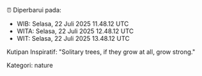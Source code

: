 ⏰ Diperbarui pada:
- WIB: Selasa, 22 Juli 2025 11.48.12 UTC
- WITA: Selasa, 22 Juli 2025 12.48.12 UTC
- WIT: Selasa, 22 Juli 2025 13.48.12 UTC

Kutipan Inspiratif:
"Solitary trees, if they grow at all, grow strong."


Kategori: nature

